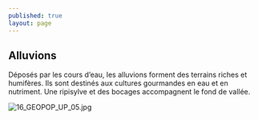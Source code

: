 ```yaml
---
published: true
layout: page
---
```

## Alluvions

Déposés par les cours d’eau, les alluvions forment des terrains riches et humifères. Ils sont destinés aux cultures gourmandes en eau et en nutriment. Une ripisylve et des bocages accompagnent le fond de vallée.

![16_GEOPOP_UP_05.jpg]({{site.baseurl}}/data/images/16/geographie/16_GEOPOP_UP_05.jpg)

